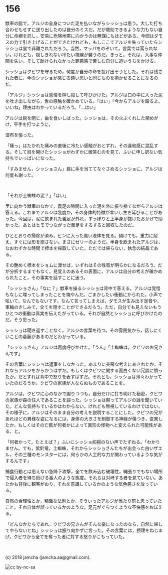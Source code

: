 # 156

獣車の脇で，アルジの全身についた泥を払いながらシッショは思う。大した打ち合わせもせずに送り出したのは自分のミスだ。だが救助できるような力もない自分に命綱を託し，安易に危険地帯に向かうのは無謀にもほどがある。今回はダモスの力で引き上げることができたけれども，もしここでアルジを失っていたらシッショは里で非難されただろう。当然，マッパをのぞいて，言葉では罵られない。けれども，隠しきれない冷たい視線が襲うのだ。きっと。それは，大事な仲間を失い，そして助けられなかった罪悪感で苦しむ自分に追いうちをかける。  

シッショはクビワを守るため，何度か自分の命を投げ出そうとした。それは残された者に，今のシッショが感じる鈍い思いと同じものを抱かせることになるのだ。  

「アルジ」シッショは感情を押し殺して呼びかけた。アルジは口の中に入った泥を吐き出しながら，舌の感触を確かめている。「はい」「今からアルジを殴るよ。いいね」理由はわかっているだろう。「…はい」  

アルジは目を閉じ，歯を食いしばった。シッショは，その火ぶくれした頬めがけ，平手を打つように，  

湿布を張った。  

「痛っ」はたかれた痛みの直後に冷たい感触がおとずれ，その違和感に混乱する。そして目を開けたシッショがわずかに微笑むのを見て，ふいに申し訳ない気持ちでいっぱいになった。  

「すみません，シッショさん」肩に手を当ててなぐさめるシッショに，アルジは何度も謝った。  

<br>  

「それが土蜘蛛の泥？」「はい」  

里に向かう獣車のなかで，義足の隙間に入った泥を外に振り捨てながらアルジは答える。これまでアルジは幾度か，その身体的特徴が幸いし生き延びることがあった。今回は，泥に飲まれた義足が外れ，すっぽりと上半身が抜けたおかげで助かった。あとはヒモでつながった義足をするすると回収したのだ。  

ひととおりの掃除が済み，ビンに入った黒い液体を見る。傾けても，重力に耐え，すぐには形を崩さない。まさにゼリーのようだ。半身を飲まれたアルジは，なおわずかな時間で標本を採取していた。ただでは帰らない，執念の結晶である。  

その艶めく標本をショムに渡せば，いずれはその性質が明らかになるだろう。だが分析するまでもなく，見覚えのあるその表面に，アルジは自分の考えが確かめられたこと，その事実を話すことに迷う。  

「シッショさん」「なに？」獣車を操るシッショは背中で答える。アルジは覚悟もなしに喋ってしまったことを悔やんだ。ごまかしたい衝動にかられた。小声で呟いて，なんでもないです，なんて言ってしまえば，ダモスが生み出す足音や，車輪のきしみで，全てを隠すことができるだろう。ただ，自分でも見えないもうひとつの衝動は真実を伝えたがっている。それが自然とシッショに呼びかけたのだ。そう思った。  

シッショは聞き返すことなく，アルジの言葉を待つ。その雰囲気から，話しにくいことの葛藤があるのだとわかっている。  

「シッショさん」アルジは再度呼びかけた。「うん」「土蜘蛛は，クビワのお兄さんです」  

その言葉にシッショは返事をしなかった。あまりに突飛な考えにあきれたか。それならアルジをからかうはずだ。もしくはクビワに関する面白くない冗談に憤ったか。だとすれば背中で怒りを表すはずだ。それとも，シッショは薄々わかっていたのだろうか。クビワの家族が人ならぬものであることを。  

アルジは，クビワに心のなかで謝りつつも，自分だけに打ち明けた秘密，クビワの家族が森の住人であることを語った。シッショは黙ってアルジの話を聞いていた。どんな気持ちでいるかはわからない。けれども無視しているわけではない。その様子に，アルジはそのまま自分の考えを説明することにした。クビワの兄があれほどの異様な姿になるには，身体の大きさを制御する神経が傷つき，変異したか，もしくはその亡骸が何者かによって異形の怪物へと変えられた可能性がある，と。  

「何者かって，たとえば？」ふいにシッショ抑揚のない声でたずねる。「わかりません。でも，紫針竜，土蜘蛛，それからシッショさんたちが出会った白いザエル，その三種のモンスターには，何らかの人工的な力が関わっているような気がするんです」  

捕食行動とは思えない急降下攻撃，全てを飲み込む破壊性，縄張りでもない場所で侵入者を待ち続ける番人のような態度。それらは対峙する者を見ていない。あたかも背後に観客がおり，それを意識しているかのような気色悪さを放っている。  

自然の合理性とか，精緻な法則とか，そういったアルジが当たり前と思っていたこと。それ自体が誤っているかのような，足元がぐらつくような不快感をおぼえる。  

「どんなかたちであれ，クビワの兄さんがそんな姿になったのなら，自然に帰してやらないとね」シッショは振り向かずに言った。その言葉には，摂理をねじまげ，クビワから全てを奪った者に対する怒りがこもっていた。  

<br>  
<br>  
(c) 2018 jamcha (jamcha.aa@gmail.com).  

![cc by-nc-sa](http://i.creativecommons.org/l/by-nc-sa/4.0/88x31.png)
